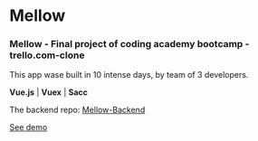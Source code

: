 # Mellow

<h3>Mellow - Final project of coding academy bootcamp - trello.com-clone</h3>

This app wase built in 10 intense days, by team of 3 developers.

**Vue.js** | **Vuex** | **Sacc**

The backend repo: [Mellow-Backend](https://github.com/Zviki-Zaks/mellow-backend)

[See demo](https://mellow-project-manager.herokuapp.com/#/)
